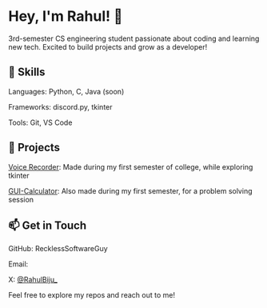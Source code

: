 # Hey, I'm Rahul! 👋
3rd-semester CS engineering student passionate about coding and learning new tech. Excited to build projects and grow as a developer!

## 🔧 Skills

Languages: Python, C, Java (soon)

Frameworks: discord.py, tkinter

Tools: Git, VS Code

## 🚀 Projects

[Voice Recorder](https://github.com/RecklessSoftwareGuy/Voice_Recorder): Made during my first semester of college, while exploring tkinter

[GUI-Calculator](https://github.com/RecklessSoftwareGuy/GUI_Calculator): Also made during my first semester, for a problem solving session

## 📫 Get in Touch

GitHub: RecklessSoftwareGuy

Email: 

X: [@RahulBiju_](https://x.com/RahulBiju_)

Feel free to explore my repos and reach out to me!
